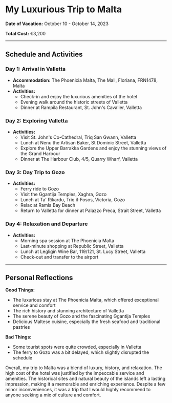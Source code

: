 # My Luxurious Trip to Malta

**Date of Vacation:** October 10 - October 14, 2023

**Total Cost:** €3,200

---

## Schedule and Activities

### Day 1: Arrival in Valletta
- **Accommodation:** The Phoenicia Malta, The Mall, Floriana, FRN1478, Malta
- **Activities:** 
  - Check-in and enjoy the luxurious amenities of the hotel
  - Evening walk around the historic streets of Valletta
  - Dinner at Rampila Restaurant, St. John's Cavalier, Valletta

### Day 2: Exploring Valletta
- **Activities:**
  - Visit St. John's Co-Cathedral, Triq San Gwann, Valletta
  - Lunch at Nenu the Artisan Baker, St Dominic Street, Valletta
  - Explore the Upper Barrakka Gardens and enjoy the stunning views of the Grand Harbour
  - Dinner at The Harbour Club, 4/5, Quarry Wharf, Valletta

### Day 3: Day Trip to Gozo
- **Activities:**
  - Ferry ride to Gozo
  - Visit the Ggantija Temples, Xaghra, Gozo
  - Lunch at Ta' Rikardu, Triq il-Fosos, Victoria, Gozo
  - Relax at Ramla Bay Beach
  - Return to Valletta for dinner at Palazzo Preca, Strait Street, Valletta

### Day 4: Relaxation and Departure
- **Activities:**
  - Morning spa session at The Phoenicia Malta
  - Last-minute shopping at Republic Street, Valletta
  - Lunch at Legligin Wine Bar, 119/121, St. Lucy Street, Valletta
  - Check-out and transfer to the airport

---

## Personal Reflections

**Good Things:**
- The luxurious stay at The Phoenicia Malta, which offered exceptional service and comfort
- The rich history and stunning architecture of Valletta
- The serene beauty of Gozo and the fascinating Ggantija Temples
- Delicious Maltese cuisine, especially the fresh seafood and traditional pastries

**Bad Things:**
- Some tourist spots were quite crowded, especially in Valletta
- The ferry to Gozo was a bit delayed, which slightly disrupted the schedule

Overall, my trip to Malta was a blend of luxury, history, and relaxation. The high cost of the hotel was justified by the impeccable service and amenities. The historical sites and natural beauty of the islands left a lasting impression, making it a memorable and enriching experience. Despite a few minor inconveniences, it was a trip that I would highly recommend to anyone seeking a mix of culture and comfort.
